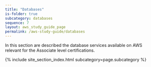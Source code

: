 ```yaml
---
title: "Databases"
is-folder: true
subcategory: databases
sequence: 7
layout: aws_study_guide_page
permalink: /aws-study-guide/databases
---
```


In this section are described the database services available on AWS relevant for the Associate level certifications.

{% include site_section_index.html subcategory=page.subcategory %}
